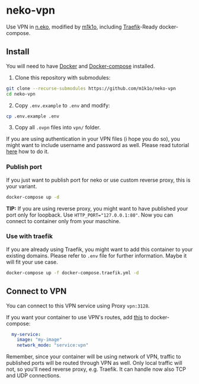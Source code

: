 # neko-vpn

Use VPN in [n.eko](https://github.com/nurdism/neko), modified by [m1k1o](https://github.com/m1k1o/neko), including [Traefik](https://docs.traefik.io/)-Ready docker-compose. 

## Install

You will need to have [Docker](https://docs.docker.com/engine/install/ubuntu/) and [Docker-compose](https://docs.docker.com/compose/install/) installed.

1. Clone this repository with submodules:

```sh
git clone --recurse-submodules https://github.com/m1k1o/neko-vpn
cd neko-vpn
```

2. Copy `.env.example` to `.env` and modify:

```sh
cp .env.example .env
```

3. Copy all `.ovpn` files into `vpn/` folder.

If you are using authentication in your VPN files (i hope you do so), you might want to include username and password as well. Please read tutorial [here](https://github.com/m1k1o/ovpn-nodejs#openvpn-authentication) how to do it.

### Publish port

If you just want to publish port for neko or use custom reverse proxy, this is your variant.

```sh
docker-compose up -d
```

**TIP:** If you are using reverse proxy, you might want to have published your port only for loopback. Use `HTTP_PORT="127.0.0.1:80"`. Now you can connect to container only from your maschine.

### Use with traefik

If you are already using Traefik, you might want to add this container to your existing domains. Please refer to `.env` file for further information. Maybe it will fit your use case.

```sh
docker-compose up -f docker-compose.traefik.yml -d
```

## Connect to VPN
You can connect to this VPN service using Proxy `vpn:3128`.

If you want your container to use VPN's routes, add [this](https://docs.docker.com/compose/compose-file/#network_mode) to docker-compose:

```yml
  my-service:
    image: "my-image"
	network_mode: "service:vpn"
```

Remember, since your container will be using network of VPN, traffic to published ports will be routed through VPN as well. Only local traffic will not, so you'll need reverse proxy, e.g. Traefik. It can handle now also TCP and UDP connections.
